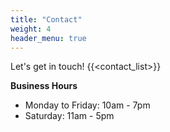 ```yaml
---
title: "Contact"
weight: 4
header_menu: true
---
```

Let's get in touch!
{{<contact_list>}}

**Business Hours**
- Monday to Friday: 10am - 7pm
- Saturday: 11am - 5pm

